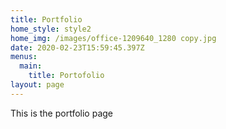 ```yaml
---
title: Portfolio
home_style: style2
home_img: /images/office-1209640_1280 copy.jpg
date: 2020-02-23T15:59:45.397Z
menus:
  main:
    title: Portofolio
layout: page
---
```

This is the portfolio page
